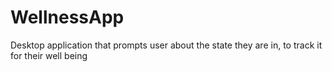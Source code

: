 # WellnessApp
Desktop application that prompts user about the state they are in, to track it for their well being
